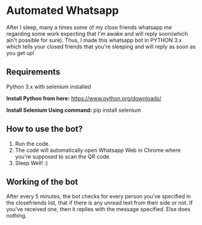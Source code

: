 # Automated Whatsapp

After I sleep, many a times some of my close friends whatsapp me regarding some work expecting that I'm awake and will reply soon(which ain't possible for sure). Thus, I made this whatsapp bot in PYTHON 3.x which tells your closed friends that you're sleeping and will reply as soon as you get up!

## Requirements
Python 3.x with selenium installed

**Install Python from here:** https://www.python.org/downloads/

**Install Selenium Using command:** pip install selenium

## How to use the bot?

1. Run the code.
2. The code will automatically open Whatsapp Web in Chrome where you're supposed to scan the QR code.
3. Sleep Well! :)

## Working of the bot

After every 5 minutes, the bot checks for every person you've specified in the closefriends list, that if there is any unread text from their side or not. 
If you've received one, then it replies with the message specified.
Else does nothing.
